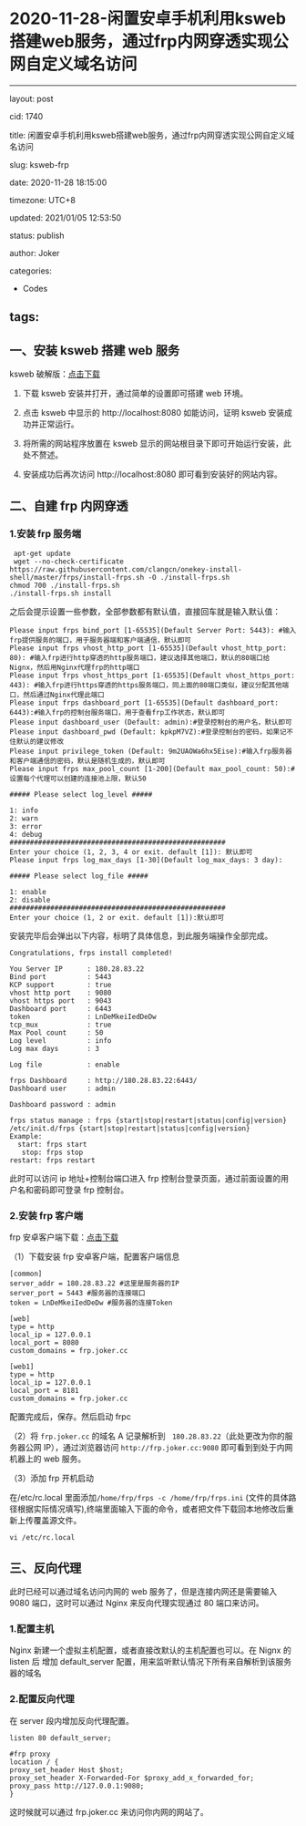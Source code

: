 # 2020-11-28-闲置安卓手机利用ksweb搭建web服务，通过frp内网穿透实现公网自定义域名访问
---
layout: post

cid: 1740

title: 闲置安卓手机利用ksweb搭建web服务，通过frp内网穿透实现公网自定义域名访问

slug: ksweb-frp

date: 2020-11-28 18:15:00

timezone: UTC+8

updated: 2021/01/05 12:53:50

status: publish

author: Joker

categories:
  - Codes

tags:
---

## 一、安装 ksweb 搭建 web 服务

ksweb 破解版：[点击下载](https://cloud.joker.cc/#s/6hyIDt0Q)

1.  下载 ksweb 安装并打开，通过简单的设置即可搭建 web 环境。

2.  点击 ksweb 中显示的 http://localhost:8080 如能访问，证明 ksweb 安装成功并正常运行。

3.  将所需的网站程序放置在 ksweb 显示的网站根目录下即可开始运行安装，此处不赘述。

4.  安装成功后再次访问 http://localhost:8080 即可看到安装好的网站内容。

## 二、自建 frp 内网穿透

### 1.安装 frp 服务端

```
 apt-get update
 wget --no-check-certificate https://raw.githubusercontent.com/clangcn/onekey-install-shell/master/frps/install-frps.sh -O ./install-frps.sh
chmod 700 ./install-frps.sh
./install-frps.sh install
```

之后会提示设置一些参数，全部参数都有默认值，直接回车就是输入默认值：

```
Please input frps bind_port [1-65535](Default Server Port: 5443): #输入frp提供服务的端口，用于服务器端和客户端通信，默认即可
Please input frps vhost_http_port [1-65535](Default vhost_http_port: 80): #输入frp进行http穿透的http服务端口，建议选择其他端口，默认的80端口给Nignx，然后用Nginx代理frp的http端口
Please input frps vhost_https_port [1-65535](Default vhost_https_port: 443): #输入frp进行https穿透的https服务端口，同上面的80端口类似，建议分配其他端口，然后通过Nginx代理此端口
Please input frps dashboard_port [1-65535](Default dashboard_port: 6443):#输入frp的控制台服务端口，用于查看frp工作状态，默认即可
Please input dashboard_user (Default: admin):#登录控制台的用户名，默认即可
Please input dashboard_pwd (Default: kpkpM7VZ):#登录控制台的密码，如果记不住默认的建议修改
Please input privilege_token (Default: 9m2UAOWa6hx5Eise):#输入frp服务器和客户端通信的密码，默认是随机生成的，默认即可
Please input frps max_pool_count [1-200](Default max_pool_count: 50):#设置每个代理可以创建的连接池上限，默认50

##### Please select log_level #####

1: info
2: warn
3: error
4: debug
#####################################################
Enter your choice (1, 2, 3, 4 or exit. default [1]): 默认即可
Please input frps log_max_days [1-30](Default log_max_days: 3 day):

##### Please select log_file #####

1: enable
2: disable
#####################################################
Enter your choice (1, 2 or exit. default [1]):默认即可
```

安装完毕后会弹出以下内容，标明了具体信息，到此服务端操作全部完成。

```
Congratulations, frps install completed!

You Server IP      : 180.28.83.22
Bind port          : 5443
KCP support        : true
vhost http port    : 9080
vhost https port   : 9043
Dashboard port     : 6443
token              : LnDeMkeiIedDeDw
tcp_mux            : true
Max Pool count     : 50
Log level          : info
Log max days       : 3

Log file           : enable

frps Dashboard     : http://180.28.83.22:6443/
Dashboard user     : admin

Dashboard password : admin

frps status manage : frps {start|stop|restart|status|config|version}
/etc/init.d/frps {start|stop|restart|status|config|version}
Example:
  start: frps start
   stop: frps stop
restart: frps restart
```

此时可以访问 ip 地址+控制台端口进入 frp 控制台登录页面，通过前面设置的用户名和密码即可登录 frp 控制台。

### 2.安装 frp 客户端

frp 安卓客户端下载：[点击下载](https://cloud.joker.cc/#s/6hyIgCyw)

（1）下载安装 frp 安卓客户端，配置客户端信息

```
[common]
server_addr = 180.28.83.22 #这里是服务器的IP
server_port = 5443 #服务器的连接端口
token = LnDeMkeiIedDeDw #服务器的连接Token

[web]
type = http
local_ip = 127.0.0.1
local_port = 8080
custom_domains = frp.joker.cc

[web1]
type = http
local_ip = 127.0.0.1
local_port = 8181
custom_domains = frp.joker.cc
```

配置完成后，保存。然后启动 frpc

（2）将 `frp.joker.cc` 的域名 A 记录解析到   `180.28.83.22`（此处更改为你的服务器公网 IP），通过浏览器访问 `http://frp.joker.cc:9080` 即可看到到处于内网机器上的 web 服务。

（3）添加 frp 开机启动

在/etc/rc.local 里面添加`/home/frp/frps -c /home/frp/frps.ini` (文件的具体路径根据实际情况填写),终端里面输入下面的命令，或者把文件下载回本地修改后重新上传覆盖源文件。

```
vi /etc/rc.local
```

## **三、反向代理**

此时已经可以通过域名访问内网的 web 服务了，但是连接内网还是需要输入 9080 端口，这时可以通过 Nginx 来反向代理实现通过 80 端口来访问。

### 1.配置主机

Nginx 新建一个虚拟主机配置，或者直接改默认的主机配置也可以。在 Nignx 的 listen 后 增加 default_server 配置，用来监听默认情况下所有来自解析到该服务器的域名

### 2.配置反向代理

在 server 段内增加反向代理配置。

```
listen 80 default_server;

#frp proxy
location / {
proxy_set_header Host $host;
proxy_set_header X-Forwarded-For $proxy_add_x_forwarded_for;
proxy_pass http://127.0.0.1:9080;
}
```

这时候就可以通过 frp.joker.cc 来访问你内网的网站了。
